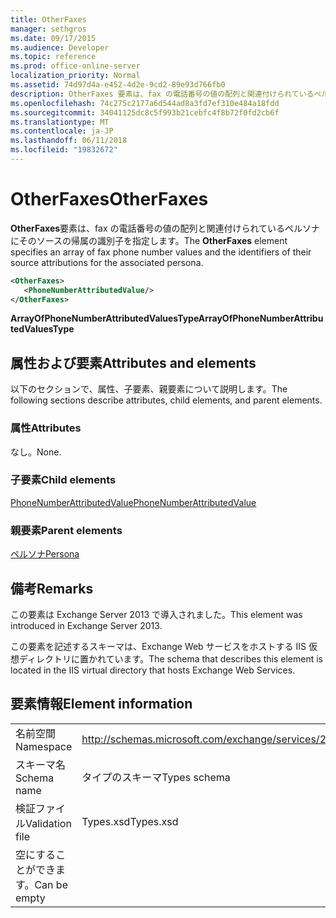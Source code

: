 ```yaml
---
title: OtherFaxes
manager: sethgros
ms.date: 09/17/2015
ms.audience: Developer
ms.topic: reference
ms.prod: office-online-server
localization_priority: Normal
ms.assetid: 74d97d4a-e452-4d2e-9cd2-89e93d766fb0
description: OtherFaxes 要素は、fax の電話番号の値の配列と関連付けられているペルソナにそのソースの帰属の識別子を指定します。
ms.openlocfilehash: 74c275c2177a6d544ad8a3fd7ef310e484a18fdd
ms.sourcegitcommit: 34041125dc8c5f993b21cebfc4f8b72f0fd2cb6f
ms.translationtype: MT
ms.contentlocale: ja-JP
ms.lasthandoff: 06/11/2018
ms.locfileid: "19832672"
---
```

# <a name="otherfaxes"></a><span data-ttu-id="f5b17-103">OtherFaxes</span><span class="sxs-lookup"><span data-stu-id="f5b17-103">OtherFaxes</span></span>

<span data-ttu-id="f5b17-104">**OtherFaxes**要素は、fax の電話番号の値の配列と関連付けられているペルソナにそのソースの帰属の識別子を指定します。</span><span class="sxs-lookup"><span data-stu-id="f5b17-104">The **OtherFaxes** element specifies an array of fax phone number values and the identifiers of their source attributions for the associated persona.</span></span> 
  
```XML
<OtherFaxes>
   <PhoneNumberAttributedValue/>
</OtherFaxes>

```

 <span data-ttu-id="f5b17-105">**ArrayOfPhoneNumberAttributedValuesType**</span><span class="sxs-lookup"><span data-stu-id="f5b17-105">**ArrayOfPhoneNumberAttributedValuesType**</span></span>
## <a name="attributes-and-elements"></a><span data-ttu-id="f5b17-106">属性および要素</span><span class="sxs-lookup"><span data-stu-id="f5b17-106">Attributes and elements</span></span>

<span data-ttu-id="f5b17-107">以下のセクションで、属性、子要素、親要素について説明します。</span><span class="sxs-lookup"><span data-stu-id="f5b17-107">The following sections describe attributes, child elements, and parent elements.</span></span>
  
### <a name="attributes"></a><span data-ttu-id="f5b17-108">属性</span><span class="sxs-lookup"><span data-stu-id="f5b17-108">Attributes</span></span>

<span data-ttu-id="f5b17-109">なし。</span><span class="sxs-lookup"><span data-stu-id="f5b17-109">None.</span></span>
  
### <a name="child-elements"></a><span data-ttu-id="f5b17-110">子要素</span><span class="sxs-lookup"><span data-stu-id="f5b17-110">Child elements</span></span>

[<span data-ttu-id="f5b17-111">PhoneNumberAttributedValue</span><span class="sxs-lookup"><span data-stu-id="f5b17-111">PhoneNumberAttributedValue</span></span>](phonenumberattributedvalue.md)
  
### <a name="parent-elements"></a><span data-ttu-id="f5b17-112">親要素</span><span class="sxs-lookup"><span data-stu-id="f5b17-112">Parent elements</span></span>

[<span data-ttu-id="f5b17-113">ペルソナ</span><span class="sxs-lookup"><span data-stu-id="f5b17-113">Persona</span></span>](persona.md)
  
## <a name="remarks"></a><span data-ttu-id="f5b17-114">備考</span><span class="sxs-lookup"><span data-stu-id="f5b17-114">Remarks</span></span>

<span data-ttu-id="f5b17-115">この要素は Exchange Server 2013 で導入されました。</span><span class="sxs-lookup"><span data-stu-id="f5b17-115">This element was introduced in Exchange Server 2013.</span></span>
  
<span data-ttu-id="f5b17-116">この要素を記述するスキーマは、Exchange Web サービスをホストする IIS 仮想ディレクトリに置かれています。</span><span class="sxs-lookup"><span data-stu-id="f5b17-116">The schema that describes this element is located in the IIS virtual directory that hosts Exchange Web Services.</span></span>
  
## <a name="element-information"></a><span data-ttu-id="f5b17-117">要素情報</span><span class="sxs-lookup"><span data-stu-id="f5b17-117">Element information</span></span>

|||
|:-----|:-----|
|<span data-ttu-id="f5b17-118">名前空間</span><span class="sxs-lookup"><span data-stu-id="f5b17-118">Namespace</span></span>  <br/> |http://schemas.microsoft.com/exchange/services/2006/types  <br/> |
|<span data-ttu-id="f5b17-119">スキーマ名</span><span class="sxs-lookup"><span data-stu-id="f5b17-119">Schema name</span></span>  <br/> |<span data-ttu-id="f5b17-120">タイプのスキーマ</span><span class="sxs-lookup"><span data-stu-id="f5b17-120">Types schema</span></span>  <br/> |
|<span data-ttu-id="f5b17-121">検証ファイル</span><span class="sxs-lookup"><span data-stu-id="f5b17-121">Validation file</span></span>  <br/> |<span data-ttu-id="f5b17-122">Types.xsd</span><span class="sxs-lookup"><span data-stu-id="f5b17-122">Types.xsd</span></span>  <br/> |
|<span data-ttu-id="f5b17-123">空にすることができます。</span><span class="sxs-lookup"><span data-stu-id="f5b17-123">Can be empty</span></span>  <br/> ||
   

